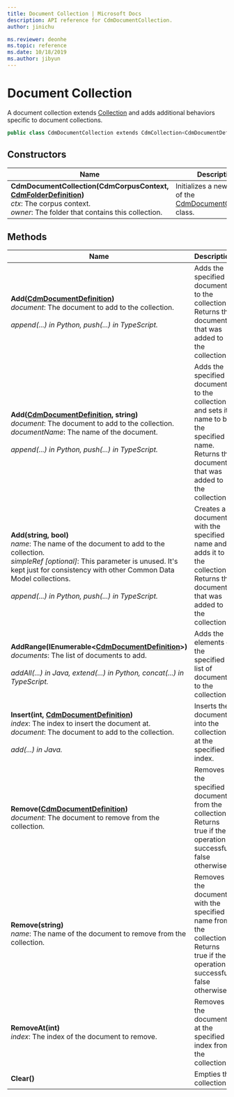 ```yaml
---
title: Document Collection | Microsoft Docs
description: API reference for CdmDocumentCollection.
author: jinichu

ms.reviewer: deonhe 
ms.topic: reference 
ms.date: 10/18/2019
ms.author: jibyun
---
```


# Document Collection

A document collection extends [Collection](collection.md) and adds additional behaviors specific to document collections.

```csharp
public class CdmDocumentCollection extends CdmCollection<CdmDocumentDefinition>
```

## Constructors
|Name|Description|
|---|---|
|**CdmDocumentCollection(CdmCorpusContext, [CdmFolderDefinition](folder.md))**<br/>*ctx*: The corpus context.<br/>*owner*: The folder that contains this collection.|Initializes a new instance of the [CdmDocumentCollection](documentcollection.md) class.|

## Methods
|Name|Description|Return Type|
|---|---|---|
|**Add([CdmDocumentDefinition](document.md))**<br/>*document*: The document to add to the collection.<br/><br/>*append(...) in Python, push(...) in TypeScript.*|Adds the specified document to the collection. Returns the document that was added to the collection.|[CdmDocumentDefinition](document.md)|
|**Add([CdmDocumentDefinition](document.md), string)**<br/>*document*: The document to add to the collection.<br/>*documentName*: The name of the document.<br/><br/>*append(...) in Python, push(...) in TypeScript.*|Adds the specified document to the collection and sets its name to be the specified name. Returns the document that was added to the collection.|[CdmDocumentDefinition](document.md)|
|**Add(string, bool)**<br/>*name*: The name of the document to add to the collection.<br/>*simpleRef [optional]*: This parameter is unused. It's kept just for consistency with other Common Data Model collections.<br/><br/>*append(...) in Python, push(...) in TypeScript.*|Creates a document with the specified name and adds it to the collection. Returns the document that was added to the collection.|[CdmDocumentDefinition](document.md)|
|**AddRange(IEnumerable\<[CdmDocumentDefinition](document.md)>)**<br/>*documents*: The list of documents to add.<br/><br/>*addAll(...) in Java, extend(...) in Python, concat(...) in TypeScript.*|Adds the elements of the specified list of documents to the collection.|void|
|**Insert(int, [CdmDocumentDefinition](document.md))**<br/>*index*: The index to insert the document at.<br/>*document*: The document to add to the collection.<br/><br/>*add(...) in Java.*|Inserts the document into the collection at the specified index.|void|
|**Remove([CdmDocumentDefinition](document.md))**<br/>*document*: The document to remove from the collection.|Removes the specified document from the collection. Returns true if the operation is successful, false otherwise.|bool|
|**Remove(string)**<br/>*name*: The name of the document to remove from the collection.|Removes the document with the specified name from the collection. Returns true if the operation is successful, false otherwise.|bool|
|**RemoveAt(int)**<br/>*index*: The index of the document to remove.|Removes the document at the specified index from the collection.|void|
|**Clear()**|Empties the collection.|void|
